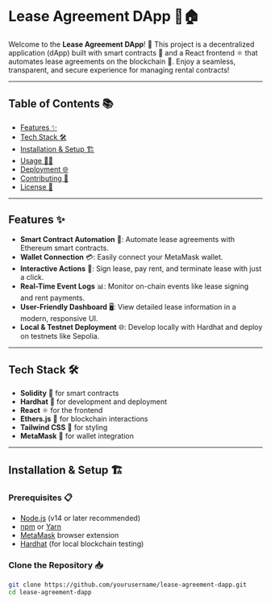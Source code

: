 # Lease Agreement DApp 🚀🏠

Welcome to the **Lease Agreement DApp**! 🎉 This project is a decentralized application (dApp) built with smart contracts 📝 and a React frontend ⚛️ that automates lease agreements on the blockchain 🔐. Enjoy a seamless, transparent, and secure experience for managing rental contracts!

---

## Table of Contents 📚

- [Features ✨](#features-)
- [Tech Stack 🛠️](#tech-stack-)
- [Installation & Setup 🏗️](#installation--setup-)
- [Usage 🏃‍♂️](#usage-)
- [Deployment 🌐](#deployment-)
- [Contributing 🤝](#contributing-)
- [License 📜](#license-)

---

## Features ✨

- **Smart Contract Automation** 📝: Automate lease agreements with Ethereum smart contracts.
- **Wallet Connection** 💳: Easily connect your MetaMask wallet.
- **Interactive Actions** 🔄: Sign lease, pay rent, and terminate lease with just a click.
- **Real-Time Event Logs** 📊: Monitor on-chain events like lease signing and rent payments.
- **User-Friendly Dashboard** 🖥️: View detailed lease information in a modern, responsive UI.
- **Local & Testnet Deployment** 🌐: Develop locally with Hardhat and deploy on testnets like Sepolia.

---

## Tech Stack 🛠️

- **Solidity** 💎 for smart contracts
- **Hardhat** 🚀 for development and deployment
- **React** ⚛️ for the frontend
- **Ethers.js** 🔗 for blockchain interactions
- **Tailwind CSS** 🎨 for styling
- **MetaMask** 🦊 for wallet integration

---

## Installation & Setup 🏗️

### Prerequisites 📋

- [Node.js](https://nodejs.org/) (v14 or later recommended)
- [npm](https://www.npmjs.com/) or [Yarn](https://yarnpkg.com/)
- [MetaMask](https://metamask.io/) browser extension
- [Hardhat](https://hardhat.org/) (for local blockchain testing)

### Clone the Repository 📥

```bash
git clone https://github.com/yourusername/lease-agreement-dapp.git
cd lease-agreement-dapp
